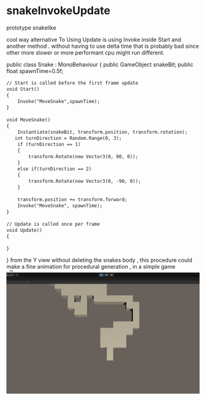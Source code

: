# snakeInvokeUpdate
 prototype snakelike
 
 
 cool way alternative To Using Update is using Invoke inside Start and another method . without having to use delta time that is probably bad since other more slower or more performant cpu might run different. 
 
public class Snake : MonoBehaviour
{
    public GameObject snakeBit;
    public float spawnTime=0.5f;


    // Start is called before the first frame update
    void Start()
    {
        Invoke("MoveSnake",spawnTime);
    }

    void MoveSnake()
    {
        Instantiate(snakeBit, transform.position, transform.rotation);
       int turnDirection = Random.Range(0, 3);
        if (turnDirection == 1)
        {
            transform.Rotate(new Vector3(0, 90, 0));
        }
        else if(turnDirection == 2)
        {
            transform.Rotate(new Vector3(0, -90, 0));
        }
      
        transform.position += transform.forward;
        Invoke("MoveSnake", spawnTime);
    }

    // Update is called once per frame
    void Update()
    {
        
    }
}
 from the Y view without deleting the snakes body , this procedure could make a fine animation for procedural generation , in a simple game
![alt-text](https://github.com/andreiserbanrazvan/snakeInvokeUpdate/blob/main/snake.PNG)
